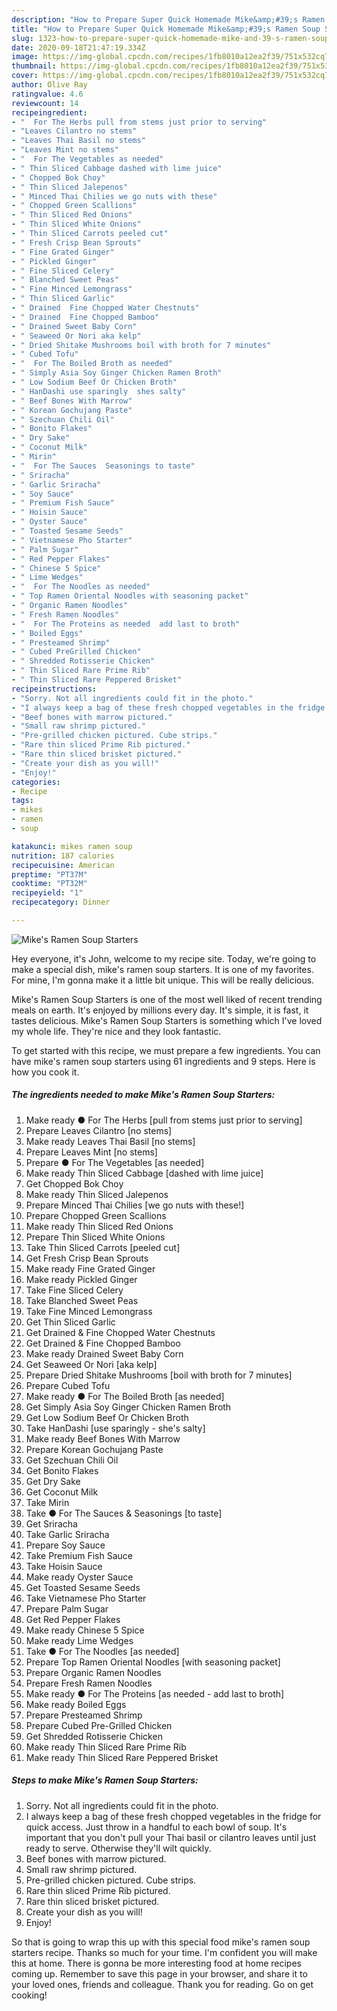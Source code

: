 ```yaml
---
description: "How to Prepare Super Quick Homemade Mike&amp;#39;s Ramen Soup Starters"
title: "How to Prepare Super Quick Homemade Mike&amp;#39;s Ramen Soup Starters"
slug: 1323-how-to-prepare-super-quick-homemade-mike-and-39-s-ramen-soup-starters
date: 2020-09-18T21:47:19.334Z
image: https://img-global.cpcdn.com/recipes/1fb8010a12ea2f39/751x532cq70/mikes-ramen-soup-starters-recipe-main-photo.jpg
thumbnail: https://img-global.cpcdn.com/recipes/1fb8010a12ea2f39/751x532cq70/mikes-ramen-soup-starters-recipe-main-photo.jpg
cover: https://img-global.cpcdn.com/recipes/1fb8010a12ea2f39/751x532cq70/mikes-ramen-soup-starters-recipe-main-photo.jpg
author: Olive Ray
ratingvalue: 4.6
reviewcount: 14
recipeingredient:
- "  For The Herbs pull from stems just prior to serving"
- "Leaves Cilantro no stems"
- "Leaves Thai Basil no stems"
- "Leaves Mint no stems"
- "  For The Vegetables as needed"
- " Thin Sliced Cabbage dashed with lime juice"
- " Chopped Bok Choy"
- " Thin Sliced Jalepenos"
- " Minced Thai Chilies we go nuts with these"
- " Chopped Green Scallions"
- " Thin Sliced Red Onions"
- " Thin Sliced White Onions"
- " Thin Sliced Carrots peeled cut"
- " Fresh Crisp Bean Sprouts"
- " Fine Grated Ginger"
- " Pickled Ginger"
- " Fine Sliced Celery"
- " Blanched Sweet Peas"
- " Fine Minced Lemongrass"
- " Thin Sliced Garlic"
- " Drained  Fine Chopped Water Chestnuts"
- " Drained  Fine Chopped Bamboo"
- " Drained Sweet Baby Corn"
- " Seaweed Or Nori aka kelp"
- " Dried Shitake Mushrooms boil with broth for 7 minutes"
- " Cubed Tofu"
- "  For The Boiled Broth as needed"
- " Simply Asia Soy Ginger Chicken Ramen Broth"
- " Low Sodium Beef Or Chicken Broth"
- " HanDashi use sparingly  shes salty"
- " Beef Bones With Marrow"
- " Korean Gochujang Paste"
- " Szechuan Chili Oil"
- " Bonito Flakes"
- " Dry Sake"
- " Coconut Milk"
- " Mirin"
- "  For The Sauces  Seasonings to taste"
- " Sriracha"
- " Garlic Sriracha"
- " Soy Sauce"
- " Premium Fish Sauce"
- " Hoisin Sauce"
- " Oyster Sauce"
- " Toasted Sesame Seeds"
- " Vietnamese Pho Starter"
- " Palm Sugar"
- " Red Pepper Flakes"
- " Chinese 5 Spice"
- " Lime Wedges"
- "  For The Noodles as needed"
- " Top Ramen Oriental Noodles with seasoning packet"
- " Organic Ramen Noodles"
- " Fresh Ramen Noodles"
- "  For The Proteins as needed  add last to broth"
- " Boiled Eggs"
- " Presteamed Shrimp"
- " Cubed PreGrilled Chicken"
- " Shredded Rotisserie Chicken"
- " Thin Sliced Rare Prime Rib"
- " Thin Sliced Rare Peppered Brisket"
recipeinstructions:
- "Sorry. Not all ingredients could fit in the photo."
- "I always keep a bag of these fresh chopped vegetables in the fridge for quick access. Just throw in a handful to each bowl of soup. It&#39;s important that you don&#39;t pull your Thai basil or cilantro leaves until just ready to serve. Otherwise they&#39;ll wilt quickly."
- "Beef bones with marrow pictured."
- "Small raw shrimp pictured."
- "Pre-grilled chicken pictured. Cube strips."
- "Rare thin sliced Prime Rib pictured."
- "Rare thin sliced brisket pictured."
- "Create your dish as you will!"
- "Enjoy!"
categories:
- Recipe
tags:
- mikes
- ramen
- soup

katakunci: mikes ramen soup 
nutrition: 187 calories
recipecuisine: American
preptime: "PT37M"
cooktime: "PT32M"
recipeyield: "1"
recipecategory: Dinner

---
```



![Mike&#39;s Ramen Soup Starters](https://img-global.cpcdn.com/recipes/1fb8010a12ea2f39/751x532cq70/mikes-ramen-soup-starters-recipe-main-photo.jpg)

Hey everyone, it's John, welcome to my recipe site. Today, we're going to make a special dish, mike&#39;s ramen soup starters. It is one of my favorites. For mine, I'm gonna make it a little bit unique. This will be really delicious.



Mike&#39;s Ramen Soup Starters is one of the most well liked of recent trending meals on earth. It's enjoyed by millions every day. It's simple, it is fast, it tastes delicious. Mike&#39;s Ramen Soup Starters is something which I've loved my whole life. They're nice and they look fantastic.


To get started with this recipe, we must prepare a few ingredients. You can have mike&#39;s ramen soup starters using 61 ingredients and 9 steps. Here is how you cook it.

<!--inarticleads1-->

##### The ingredients needed to make Mike&#39;s Ramen Soup Starters:

1. Make ready  ● For The Herbs [pull from stems just prior to serving]
1. Prepare Leaves Cilantro [no stems]
1. Make ready Leaves Thai Basil [no stems]
1. Prepare Leaves Mint [no stems]
1. Prepare  ● For The Vegetables [as needed]
1. Make ready  Thin Sliced Cabbage [dashed with lime juice]
1. Get  Chopped Bok Choy
1. Make ready  Thin Sliced Jalepenos
1. Prepare  Minced Thai Chilies [we go nuts with these!]
1. Prepare  Chopped Green Scallions
1. Make ready  Thin Sliced Red Onions
1. Prepare  Thin Sliced White Onions
1. Take  Thin Sliced Carrots [peeled cut]
1. Get  Fresh Crisp Bean Sprouts
1. Make ready  Fine Grated Ginger
1. Make ready  Pickled Ginger
1. Take  Fine Sliced Celery
1. Take  Blanched Sweet Peas
1. Take  Fine Minced Lemongrass
1. Get  Thin Sliced Garlic
1. Get  Drained &amp; Fine Chopped Water Chestnuts
1. Get  Drained &amp; Fine Chopped Bamboo
1. Make ready  Drained Sweet Baby Corn
1. Get  Seaweed Or Nori [aka kelp]
1. Prepare  Dried Shitake Mushrooms [boil with broth for 7 minutes]
1. Prepare  Cubed Tofu
1. Make ready  ● For The Boiled Broth [as needed]
1. Get  Simply Asia Soy Ginger Chicken Ramen Broth
1. Get  Low Sodium Beef Or Chicken Broth
1. Take  HanDashi [use sparingly - she&#39;s salty]
1. Make ready  Beef Bones With Marrow
1. Prepare  Korean Gochujang Paste
1. Get  Szechuan Chili Oil
1. Get  Bonito Flakes
1. Get  Dry Sake
1. Get  Coconut Milk
1. Take  Mirin
1. Take  ● For The Sauces &amp; Seasonings [to taste]
1. Get  Sriracha
1. Take  Garlic Sriracha
1. Prepare  Soy Sauce
1. Take  Premium Fish Sauce
1. Take  Hoisin Sauce
1. Make ready  Oyster Sauce
1. Get  Toasted Sesame Seeds
1. Take  Vietnamese Pho Starter
1. Prepare  Palm Sugar
1. Get  Red Pepper Flakes
1. Make ready  Chinese 5 Spice
1. Make ready  Lime Wedges
1. Take  ● For The Noodles [as needed]
1. Prepare  Top Ramen Oriental Noodles [with seasoning packet]
1. Prepare  Organic Ramen Noodles
1. Prepare  Fresh Ramen Noodles
1. Make ready  ● For The Proteins [as needed - add last to broth]
1. Make ready  Boiled Eggs
1. Prepare  Presteamed Shrimp
1. Prepare  Cubed Pre-Grilled Chicken
1. Get  Shredded Rotisserie Chicken
1. Make ready  Thin Sliced Rare Prime Rib
1. Make ready  Thin Sliced Rare Peppered Brisket




<!--inarticleads2-->

##### Steps to make Mike&#39;s Ramen Soup Starters:

1. Sorry. Not all ingredients could fit in the photo.
1. I always keep a bag of these fresh chopped vegetables in the fridge for quick access. Just throw in a handful to each bowl of soup. It&#39;s important that you don&#39;t pull your Thai basil or cilantro leaves until just ready to serve. Otherwise they&#39;ll wilt quickly.
1. Beef bones with marrow pictured.
1. Small raw shrimp pictured.
1. Pre-grilled chicken pictured. Cube strips.
1. Rare thin sliced Prime Rib pictured.
1. Rare thin sliced brisket pictured.
1. Create your dish as you will!
1. Enjoy!




So that is going to wrap this up with this special food mike&#39;s ramen soup starters recipe. Thanks so much for your time. I'm confident you will make this at home. There is gonna be more interesting food at home recipes coming up. Remember to save this page in your browser, and share it to your loved ones, friends and colleague. Thank you for reading. Go on get cooking!
